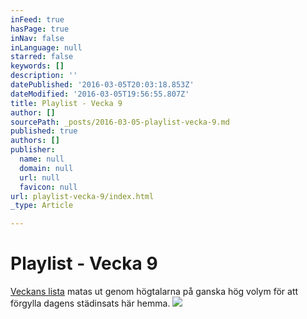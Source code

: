 ```yaml
---
inFeed: true
hasPage: true
inNav: false
inLanguage: null
starred: false
keywords: []
description: ''
datePublished: '2016-03-05T20:03:18.853Z'
dateModified: '2016-03-05T19:56:55.807Z'
title: Playlist - Vecka 9
author: []
sourcePath: _posts/2016-03-05-playlist-vecka-9.md
published: true
authors: []
publisher:
  name: null
  domain: null
  url: null
  favicon: null
url: playlist-vecka-9/index.html
_type: Article

---
```

# Playlist - Vecka 9

[Veckans lista][0] matas ut genom högtalarna på ganska hög volym för att förgylla dagens städinsats här hemma.
![](https://the-grid-user-content.s3-us-west-2.amazonaws.com/94de9bbb-22a9-4381-a029-2a5f56e2b292.png)

[0]: https://open.spotify.com/user/spiroue/playlist/4e9i6hw3jOKsdE2A7wW5We